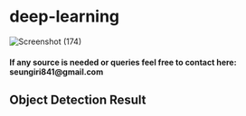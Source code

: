 # deep-learning

![Screenshot (174)](https://user-images.githubusercontent.com/106025724/236201253-0c88a258-07b6-4f24-82d1-3d374e083e89.png)

<h4> If any source is needed or queries feel free to contact here: seungiri841@gmail.com </h4>

<h2> Object Detection Result </h2>
